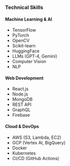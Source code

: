 ### Technical Skills

#### Machine Learning & AI
- TensorFlow
- PyTorch
- OpenCV
- Scikit-learn
- HuggingFace
- LLMs (GPT-4, Gemini)
- Computer Vision
- NLP

#### Web Development
- React.js
- Node.js
- MongoDB
- REST API
- GraphQL
- Firebase

#### Cloud & DevOps
- AWS (S3, Lambda, EC2)
- GCP (Vertex AI, BigQuery)
- Docker
- Kubernetes
- CI/CD (GitHub Actions)
